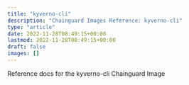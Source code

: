 ```yaml
---
title: "kyverno-cli"
description: "Chainguard Images Reference: kyverno-cli"
type: "article"
date: 2022-11-28T08:49:15+00:00
lastmod: 2022-11-28T08:49:15+00:00
draft: false
images: []
---
```


Reference docs for the kyverno-cli Chainguard Image
